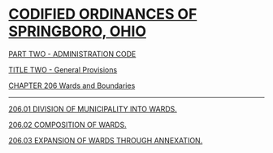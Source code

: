 [CODIFIED ORDINANCES OF SPRINGBORO, OHIO](index.html)
=====================================================

[PART TWO - ADMINISTRATION CODE](1505a412.html)

[TITLE TWO - General Provisions](1531a412.html)

[CHAPTER 206 Wards and Boundaries](15f1a412.html)

* * * * *

[206.01 DIVISION OF MUNICIPALITY INTO WARDS.](15fea412.html)

[206.02 COMPOSITION OF WARDS.](1602a412.html)

[206.03 EXPANSION OF WARDS THROUGH ANNEXATION.](1609a412.html)
